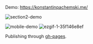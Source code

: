 Demo: https://konstantinpachemski.me/

![section2-demo](https://github.com/konstantinpachemski/konstantinpachemski.github.io/assets/9078408/19b07d83-6558-4d6f-a705-74e34b4ba2c0)

![mobile-demo](https://github.com/konstantinpachemski/konstantinpachemski.github.io/assets/9078408/ff7ec33c-03a5-4a38-ae9a-cb16cec8ac1e) 
![ezgif-1-35f146e8ef](https://github.com/konstantinpachemski/konstantinpachemski.github.io/assets/9078408/a652d618-7470-4919-ae6d-05ea6e68a621)

Publishing through [gh-pages](https://www.npmjs.com/package/gh-pages).
